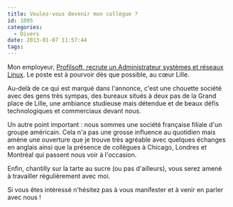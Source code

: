 ```yaml
---
title: Voulez-vous devenir mon collègue ?
id: 1095
categories:
  - Divers
date: 2013-01-07 11:57:44
tags:
---
```


Mon employeur, [Profilsoft, recrute un Administrateur systèmes et réseaux Linux](http://pfs.luceosolutions.com/recrute/fo_annonce_voir.php?id=36). Le poste est à pourvoir dès que possible, au cœur Lille.

Au-delà de ce qui est marqué dans l'annonce, c'est une chouette société avec des gens très sympas, des bureaux situés à deux pas de la Grand place de Lille, une ambiance studieuse mais détendue et de beaux défis technologiques et commerciaux devant nous.

Un autre point important : nous sommes une société française filiale d'un groupe américain. Cela n'a pas une grosse influence au quotidien mais amène une ouverture que je trouve très agréable avec quelques échanges en anglais ainsi que la présence de collègues à Chicago, Londres et Montréal qui passent nous voir à l'occasion.

Enfin, chantilly sur la tarte au sucre (ou pas d'ailleurs), vous serez amené à travailler régulièrement avec moi.

Si vous êtes intéressé n'hésitez pas à vous manifester et à venir en parler avec nous !